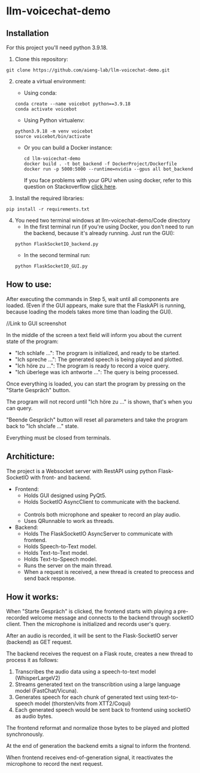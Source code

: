 # llm-voicechat-demo

## Installation

For this project you'll need python 3.9.18.

1. Clone this repository:
```
git clone https://github.com/aieng-lab/llm-voicechat-demo.git
```

2. create a virtual environment:
   - Using conda:
   ```
   conda create --name voicebot python==3.9.18
   conda activate voicebot
   ```
   
   - Using Python virtualenv:
   ```
   python3.9.18 -m venv voicebot
   source voicebot/bin/activate
   ```
   - Or you can build a Docker instance:
     ```
     cd llm-voicechat-demo
     docker build . -t bot_backend -f DockerProject/Dockerfile
     docker run -p 5000:5000 --runtime=nvidia --gpus all bot_backend
     ```
     If you face problems with your GPU when using docker, refer to this question on Stackoverflow [click here](https://stackoverflow.com/questions/25185405/using-gpu-from-a-docker-container).
   
3. Install the required libraries:
```
pip install -r requirements.txt
```

4. You need two terminal windows at llm-voicechat-demo/Code directory
    - In the first terminal run (if you're using Docker, you don't need to run the backend, because it's already running. Just run the GUI):
    ```
    python FlaskSocketIO_backend.py
    ```
    - In the second terminal run:
    ```
    python FlaskSocketIO_GUI.py
    ```


## How to use:

After executing the commands in Step 5, wait until all components are loaded.
(Even if the GUI appears, make sure that the FlaskAPI is running, because loading the models takes more time than loading the GUI).

//Link to GUI screenshot

In the middle of the screen a text field will inform you about the current state of the program:

   - "Ich schlafe ...": The program is initialized, and ready to be started.
   - "Ich spreche ...": The generated speech is being played and plotted.
   - "Ich höre zu ...": The program is ready to record a voice query.
   - "Ich überlege was ich antworte ...": The query is being processed.

Once everything is loaded, you can start the program by pressing on the "Starte Gespräch" button.

The program will not record until "Ich höre zu ..." is shown, that's when you can query.

"Beende Gespräch" button will reset all parameters and take the program back to "Ich shclafe ..." state.

Everything must be closed from terminals.



## Architicture:
The project is a Websocket server with RestAPI using python Flask-SocketIO with front- and backend.

- Frontend:
   - Holds GUI designed using PyQt5.
   - Holds SocketIO AsyncClient to communicate with the backend. <br /><br />
   - Controls both microphone and speaker to record an play audio.
   - Uses QRunnable to work as threads.
- Backend:
   - Holds The FlaskSocketIO AsyncServer to communicate with frontend.
   - Holds Speech-to-Text model.
   - Holds Text-to-Text model.
   - Holds Text-to-Speech model.
   - Runs the server on the main thread.
   - When a request is received, a new thread is created to preocess and send back response.

## How it works:

When "Starte Gespräch" is clicked, the frontend starts with playing a pre-recorded welcome message and connects to the backend through socketIO client.
Then the microphone is initialized and records user's query.

After an audio is recorded, it will be sent to the Flask-SocketIO server (backend) as GET request.

The backend receives the request on a Flask route, creates a new thread to process it as follows:

1. Transcribes the audio data using a speech-to-text model (WhisperLargeV2)
2. Streams generated text on the transcribtion using a large language model (FastChat/Vicuna).
3. Generates speech for each chunk of generated text using text-to-speech model (thorsten/vits from XTT2/Coqui)
4. Each generated speech would be sent back to frontend using socketIO as audio bytes.

The frontend reformat and normalize those bytes to be played and plotted synchronously.

At the end of generation the backend emits a signal to inform the frontend.

When frontend receives end-of-generation signal, it reactivates the microphone to record the next request.



